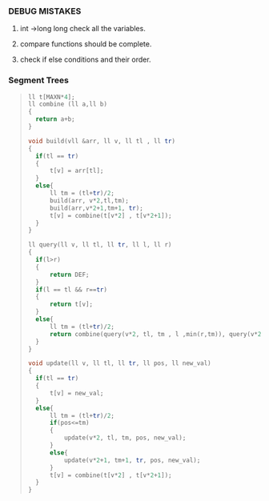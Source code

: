 ### DEBUG MISTAKES

1. int ->long long check all the variables.

2. compare functions should be complete.

3. check if else conditions and their order.

   



### Segment Trees



> ```c++
> ll t[MAXN*4];
> ll combine (ll a,ll b)
> {
> 	return a+b;
> }
> 
> void build(vll &arr, ll v, ll tl , ll tr)
> {
> 	if(tl == tr)
> 	{
> 		t[v] = arr[tl];
> 	}
> 	else{
> 		ll tm = (tl+tr)/2;
> 		build(arr, v*2,tl,tm);
> 		build(arr,v*2+1,tm+1, tr);
> 		t[v] = combine(t[v*2] , t[v*2+1]);
> 	}
> }
> 
> ll query(ll v, ll tl, ll tr, ll l, ll r)
> {
> 	if(l>r)
> 	{
> 		return DEF;
> 	}
> 	if(l == tl && r==tr)
> 	{
> 		return t[v];
> 	}
> 	else{
> 		ll tm = (tl+tr)/2;
> 		return combine(query(v*2, tl, tm , l ,min(r,tm)), query(v*2+1, tm+1, tr, max(l, tm+1), r));
> 	}
> }
> 
> void update(ll v, ll tl, ll tr, ll pos, ll new_val)
> {
> 	if(tl == tr)
> 	{
> 		t[v] = new_val;
> 	}
> 	else{
> 		ll tm = (tl+tr)/2;
> 		if(pos<=tm)
> 		{
> 			update(v*2, tl, tm, pos, new_val);
> 		}
> 		else{
> 			update(v*2+1, tm+1, tr, pos, new_val);
> 		}
> 		t[v] = combine(t[v*2] , t[v*2+1]);
> 	}
> }
> ```



